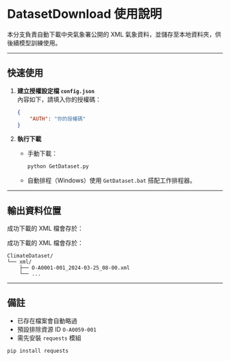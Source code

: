 # DatasetDownload 使用說明

本分支負責自動下載中央氣象署公開的 XML 氣象資料，並儲存至本地資料夾，供後續模型訓練使用。

---

## 快速使用

1. **建立授權設定檔 `config.json`**  
   內容如下，請填入你的授權碼：

   ```json
   {
       "AUTH": "你的授權碼"
   }
   ```

2. **執行下載**

   - 手動下載：
     ```bash
     python GetDataset.py
     ```

   - 自動排程（Windows）使用 `GetDataset.bat` 搭配工作排程器。

---

## 輸出資料位置

成功下載的 XML 檔會存於：

成功下載的 XML 檔會存於：

```text
ClimateDataset/
└── xml/
    ├── O-A0001-001_2024-03-25_08-00.xml
    └── ...
```

---

## 備註

- 已存在檔案會自動略過
- 預設排除資源 ID `O-A0059-001`
- 需先安裝 `requests` 模組

```
pip install requests
```



